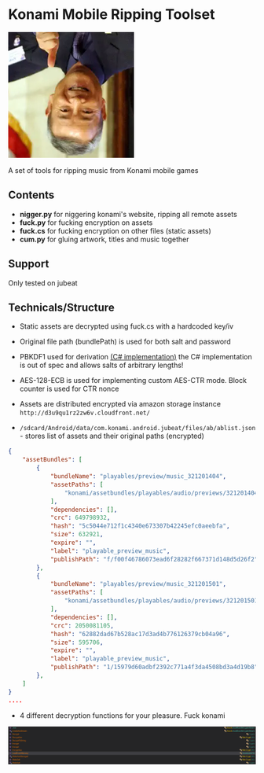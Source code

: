 # Konami Mobile Ripping Toolset

![kagemasa](misc/kagemasa.png)

A set of tools for ripping music from Konami mobile games


## Contents

- **nigger.py** for niggering konami's website, ripping all remote assets 
- **fuck.py** for fucking encryption on assets
- **fuck.cs** for fucking encryption on other files (static assets)
- **cum.py** for gluing artwork, titles and music together

## Support

Only tested on jubeat

## Technicals/Structure

- Static assets are decrypted using fuck.cs with a hardcoded key/iv

- Original file path (bundlePath) is used for both salt and password 
- PBKDF1 used for derivation [(C# implementation)](https://docs.microsoft.com/en-us/dotnet/api/system.security.cryptography.passwordderivebytes?view=net-5.0) the C# implementation is out of spec and allows salts of arbitrary lengths!
- AES-128-ECB is used for implementing custom AES-CTR mode. Block counter is used for CTR nonce
- Assets are distributed encrypted via amazon storage instance `http://d3u9qu1rz2zw6v.cloudfront.net/`
- `/sdcard/Android/data/com.konami.android.jubeat/files/ab/ablist.json` - stores list of assets and their original paths (encrypted)

```json
{
	"assetBundles": [
		{
			"bundleName": "playables/preview/music_321201404",
			"assetPaths": [
				"konami/assetbundles/playables/audio/previews/321201404_preview.wav"
			],
			"dependencies": [],
			"crc": 649798932,
			"hash": "5c5044e712f1c4340e673307b42245efc0aeebfa",
			"size": 632921,
			"expire": "",
			"label": "playable_preview_music",
			"publishPath": "f/f00f46786073ead6f28282f667371d148d5d26f2"
		},
		{
			"bundleName": "playables/preview/music_321201501",
			"assetPaths": [
				"konami/assetbundles/playables/audio/previews/321201501_preview.wav"
			],
			"dependencies": [],
			"crc": 2050081105,
			"hash": "62882dad67b528ac17d3ad4b776126379cb04a96",
			"size": 595706,
			"expire": "",
			"label": "playable_preview_music",
			"publishPath": "1/15979d60adbf2392c771a4f3da4508bd3a4d19b8"
		},
	]
}
....
```
- 4 different decryption functions for your pleasure. Fuck konami

![kagemasa](misc/konamiisfuckinginsane.png)

